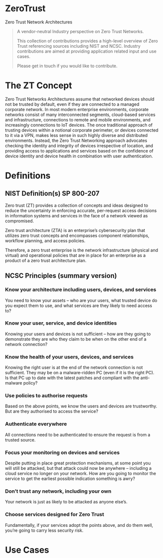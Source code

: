 # ZeroTrust
Zero Trust Network Architectures
> 
> A vendor-neutral Industry perspective on Zero Trust Networks.
> 
> This collection of contributions provides a high-level overview of Zero Trust referencing
> sources including NIST and NCSC. Industry contributions are aimed at providing application
> related input and use cases.
>
> Please get in touch if you would like to contribute.


# The ZT Concept
Zero Trust Networks Architectures assume that networked devices should not be trusted by default, even if they are connected to a managed corporate network. In most modern enterprise environments, corporate networks consist of many interconnected segments, cloud-based services and infrastructure, connections to remote and mobile environments, and increasingly connections to IoT devices. The once traditional approach of trusting devices within a notional corporate perimeter, or devices connected to it via a VPN, makes less sense in such highly diverse and distributed environments. Instead, the Zero Trust Networking approach advocates checking the identity and integrity of devices irrespective of location, and providing access to applications and services based on the confidence of device identity and device health in combination with user authentication.

# Definitions

## NIST Definition(s) SP 800-207

Zero trust (ZT) provides a collection of concepts and ideas designed to reduce the uncertainty in enforcing accurate, per-request access decisions in information systems and services in the face of a network viewed as compromised. 

Zero trust architecture (ZTA) is an enterprise’s cybersecurity plan that utilizes zero trust concepts and  encompasses component relationships, workflow planning, and access policies. 

Therefore, a zero trust enterprise is the network infrastructure (physical and virtual) and operational policies that are in place for an enterprise as a product of a zero trust architecture plan. 

## NCSC Principles (summary version)

### Know your architecture including users, devices, and services 
You need to know your assets – who are your users, what trusted device do you expect them to use, and what services are they likely to need access to? 
### Know your user, service, and device identities
Knowing your users and devices is not sufficient – how are they going to demonstrate they are who they claim to be when on the other end of a network connection? 
### Know the health of your users, devices, and services
Knowing the right user is at the end of the network connection is not sufficient. They may be on a malware-ridden PC (even if it is the right PC). Is that PC up to date with the latest patches and compliant with the anti-malware policy?
### Use policies to authorise requests
Based on the above points, we know the users and devices are trustworthy. But are they authorised to access the service? 
### Authenticate everywhere
All connections need to be authenticated to ensure the request is from a trusted source.
### Focus your monitoring on devices and services
Despite putting in place great protection mechanisms, at some point you will still be attacked, but that attack could now be anywhere – including a cloud service no longer on your network. How are you going to monitor the service to get the earliest possible indication something is awry?
### Don’t trust any network, including your own
Your network is just as likely to be attacked as anyone else’s. 
### Choose services designed for Zero Trust
Fundamentally, if your services adopt the points above, and do them well, you’re going to carry less security risk. 


# Use Cases


